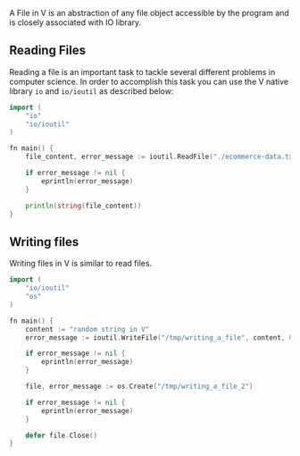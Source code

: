 A File in V is an abstraction of any file object accessible by the program and is closely associated with IO library.

## Reading Files

Reading a file is an important task to tackle several different problems in computer science. In order to accomplish this task you can use the V native library `io` and `io/ioutil` as described below:

```go
import (
	"io"
	"io/ioutil"
)

fn main() {
    file_content, error_message := ioutil.ReadFile("./ecommerce-data.txt")

    if error_message != nil {
        eprintln(error_message)
    }

    println(string(file_content))
}
```

## Writing files

Writing files in V is similar to read files.

```go
import (
	"io/ioutil"
	"os"
)

fn main() {
	content := "random string in V"
	error_message := ioutil.WriteFile("/tmp/writing_a_file", content, 0644)

    if error_message != nil {
        eprintln(error_message)
    }

	file, error_message := os.Create("/tmp/writing_a_file_2")

    if error_message != nil {
        eprintln(error_message)
    }

	defer file.Close()
}
```
